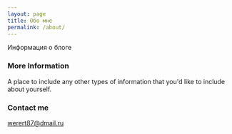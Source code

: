 ```yaml
---
layout: page
title: Обо мне
permalink: /about/
---
```


Информация о блоге

### More Information

A place to include any other types of information that you'd like to include about yourself.

### Contact me

[werert87@dmail.ru](mailto:email@domain.com)
